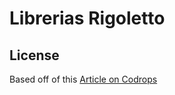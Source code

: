 # Librerias Rigoletto

## License

Based off of this [Article on Codrops](http://tympanus.net/codrops/?p=24222) 

